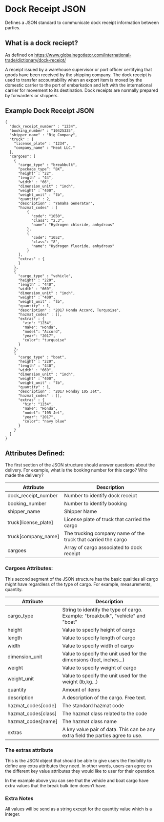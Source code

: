# Dock Receipt JSON 

Defines a JSON standard to communicate dock receipt information between parties.

## What is a dock reciept?

As defined on https://www.globalnegotiator.com/international-trade/dictionary/dock-receipt/

A receipt issued by a warehouse supervisor or port officer certifying that goods
have been received by the shipping company. The dock receipt is used to transfer
accountability when an export item is moved by the domestic carrier to the port
of embarkation and left with the international carrier for movement to its
destination. Dock receipts are normally prepared by forwarders or shippers.

## Example Dock Receipt JSON

```
{
  "dock_receipt_number" : "1234",
  "booking_number" : "10425335",
  "shipper_name" : "Big Company",
  "truck" : {
    "license_plate" : "1234",
    "company_name" : "Heat LLC."
  },
  "cargoes": [
    {
      "cargo_type" : "breakbulk",
      “package_type”: “BX”,
      "height" : "22",
      "length" : "44",
      "width" : "66",
      "dimension_unit" : "inch",
      "weight" : "400",
      "weight_unit" : "lb",
      "quantity" : 2,
      "description" : "Yamaha Generator",
      "hazmat_codes" : [
          {
            "code": "1050",
            "class": "2.3",
            "name": "Hydrogen chloride, anhydrous"
          },
          {
            "code": "1052",
            "class": "8",
            "name": "Hydrogen fluoride, anhydrous"
          }   
      ],
      "extras" : {
      }
    },
    {
      "cargo_type" : "vehicle",
      "height" : "220",
      "length" : "440",
      "width" : "660",
      "dimension_unit" : "inch",
      "weight" : "400",
      "weight_unit" : "lb",
      "quantity" : 1,
      "description" : "2017 Honda Accord, Turquoise",
      "hazmat_codes" : [],
      "extras" : {
        "vin": "1234",
        "make": "Honda",
        "model": "Accord",
        "year": "2017", 
        "color": "turquoise"
      }
    },
    {
      "cargo_type" : "boat",
      "height" : "220",
      "length" : "440",
      "width" : "660",
      "dimension_unit" : "inch",
      "weight" : "400",
      "weight_unit" : "lb",
      "quantity" : 1,
      "description" : "2017 Honday 105 Jet",
      "hazmat_codes" : [],
      "extras" : {
        "hin": "1234",
        "make": "Honda",
        "model": "105 Jet",
        "year": "2017", 
        "color": "navy blue"
      }
    }
  ]
}
```

## Attributes Defined:

The first section of the JSON structure should answer questions about the delivery.
For example, what is the booking number for this cargo? Who made the delivery?

| Attribute | Description |
| --- | --- |
| dock_receipt_number | Number to identify dock receipt |
| booking_number | Number to identify booking |
| shipper_name | Shipper Name |
| truck[license_plate] | License plate of truck that carried the cargo |
| truck[company_name] | The trucking company name of the truck that carried the cargo |
| cargoes | Array of cargo associated to dock receipt |


### Cargoes Attributes:

This second segment of the JSON structure has the basic qualities all cargo might have regardless of the type of cargo.
For example, measurements, quantity.

| Attribute | Description |
| --- | --- |
| cargo_type | String to identify the type of cargo. Example: "breakbulk", "vehicle" and "boat" |
| height | Value to specify height of cargo |
| length | Value to specify length of cargo |
| width | Value to specify width of cargo |
| dimension_unit | Value to specify the unit used for the dimensions (feet, inches...) | 
| weight | Value to specify weight of cargo |
| weight_unit | Value to specify the unit used for the weight (lb,kg...) |
| quantity | Amount of items |
| description | A description of the cargo. Free text. |
| hazmat_codes[code] | The standard hazmat code |
| hazmat_codes[class] | The hazmat class related to the code |
| hazmat_codes[name] | The hazmat class name |
| extras | A key value pair of data. This can be any extra field the parties agree to use. |

### The extras attribute
This is the JSON object that should be able to give users the flexibility to define any extra attributes they need.
In other words, users can agree on the different key value attributes they would like to user for their operation.

In the example above you can see that the vehicle and boat cargo have extra values that the break bulk item doesn’t have.

### Extra Notes
All values will be send as a string except for the quantity value which is a
integer.
